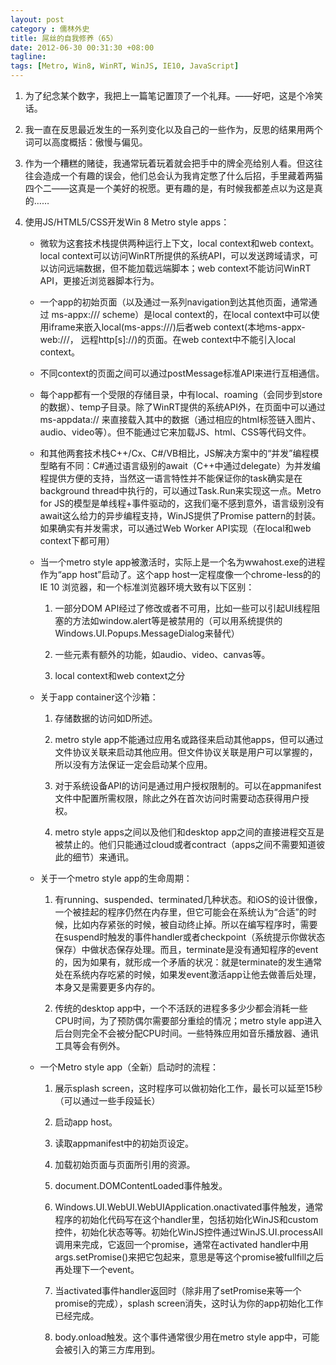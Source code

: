 ```yaml
---
layout: post
category : 儒林外史
title: 屌丝的自我修养（65）
date: 2012-06-30 00:31:30 +08:00
tagline:
tags: [Metro, Win8, WinRT, WinJS, IE10, JavaScript]
---
```


1. 为了纪念某个数字，我把上一篇笔记置顶了一个礼拜。——好吧，这是个冷笑话。

2. 我一直在反思最近发生的一系列变化以及自己的一些作为，反思的结果用两个词可以高度概括：傲慢与偏见。

3. 作为一个糟糕的赌徒，我通常玩着玩着就会把手中的牌全亮给别人看。但这往往会造成一个有趣的误会，他们总会认为我肯定憋了什么后招，手里藏着两猫四个二——这真是一个美好的祝愿。更有趣的是，有时候我都差点以为这是真的……

4. 使用JS/HTML5/CSS开发Win 8 Metro style apps：

    * 微软为这套技术栈提供两种运行上下文，local context和web context。local context可以访问WinRT所提供的系统API，可以发送跨域请求，可以访问远端数据，但不能加载远端脚本；web context不能访问WinRT API，更接近浏览器脚本行为。

    * 一个app的初始页面（以及通过一系列navigation到达其他页面，通常通过 ms-appx:/// scheme）是local context的，在local context中可以使用iframe来嵌入local(ms-apps:///)后者web context(本地ms-appx-web:///， 远程http[s]://)的页面。在web context中不能引入local context。

    * 不同context的页面之间可以通过postMessage标准API来进行互相通信。

    * 每个app都有一个受限的存储目录，中有local、roaming（会同步到store的数据）、temp子目录。除了WinRT提供的系统API外，在页面中可以通过ms-appdata:// 来直接载入其中的数据（通过相应的html标签链入图片、audio、video等）。但不能通过它来加载JS、html、CSS等代码文件。

    * 和其他两套技术栈C++/Cx、C#/VB相比，JS解决方案中的“并发”编程模型略有不同：C#通过语言级别的await（C++中通过delegate）为并发编程提供方便的支持，当然这一语言特性并不能保证你的task确实是在background thread中执行的，可以通过Task.Run来实现这一点。Metro for JS的模型是单线程+事件驱动的，这我们毫不感到意外，语言级别没有await这么给力的异步编程支持，WinJS提供了Promise pattern的封装。如果确实有并发需求，可以通过Web Worker API实现（在local和web context下都可用）

    * 当一个metro style app被激活时，实际上是一个名为wwahost.exe的进程作为“app host”启动了。这个app host一定程度像一个chrome-less的的IE 10 浏览器，和一个标准浏览器环境大致有以下区别：
    
        1. 一部分DOM API经过了修改或者不可用，比如一些可以引起UI线程阻塞的方法如window.alert等是被禁用的（可以用系统提供的Windows.UI.Popups.MessageDialog来替代）

        2. 一些元素有额外的功能，如audio、video、canvas等。

        3. local context和web context之分 

    * 关于app container这个沙箱：

        1. 存储数据的访问如D所述。

        2. metro style app不能通过应用名或路径来启动其他apps，但可以通过文件协议关联来启动其他应用。但文件协议关联是用户可以掌握的，所以没有方法保证一定会启动某个应用。

        3. 对于系统设备API的访问是通过用户授权限制的。可以在appmanifest文件中配置所需权限，除此之外在首次访问时需要动态获得用户授权。

        4.  metro style apps之间以及他们和desktop app之间的直接进程交互是被禁止的。他们只能通过cloud或者contract（apps之间不需要知道彼此的细节）来通讯。

    * 关于一个metro style app的生命周期：

        1. 有running、suspended、terminated几种状态。和iOS的设计很像，一个被挂起的程序仍然在内存里，但它可能会在系统认为“合适”的时候，比如内存紧张的时候，被自动终止掉。所以在编写程序时，需要在suspend时触发的事件handler或者checkpoint（系统提示你做状态保存）中做状态保存处理。而且，terminate是没有通知程序的event的，因为如果有，就形成一个矛盾的状况：就是terminate的发生通常处在系统内存吃紧的时候，如果发event激活app让他去做善后处理，本身又是需要更多内存的。

        2. 传统的desktop app中，一个不活跃的进程多多少少都会消耗一些CPU时间，为了预防偶尔需要部分重绘的情况；metro style app进入后台则完全不会被分配CPU时间。一些特殊应用如音乐播放器、通讯工具等会有例外。

    * 一个Metro style app（全新）启动时的流程：

        1. 展示splash screen，这时程序可以做初始化工作，最长可以延至15秒（可以通过一些手段延长）

        2. 启动app host。

        3. 读取appmanifest中的初始页设定。

        4. 加载初始页面与页面所引用的资源。

        5. document.DOMContentLoaded事件触发。

        6. Windows.UI.WebUI.WebUIApplication.onactivated事件触发，通常程序的初始化代码写在这个handler里，包括初始化WinJS和custom控件，初始化状态等等。初始化WinJS控件通过WinJS.UI.processAll调用来完成，它返回一个promise，通常在activated handler中用args.setPromise()来把它包起来，意思是等这个promise被fullfill之后再处理下一个event。

        7. 当activated事件handler返回时（除非用了setPromise来等一个promise的完成），splash screen消失，这时认为你的app初始化工作已经完成。

        8. body.onload触发。这个事件通常很少用在metro style app中，可能会被引入的第三方库用到。

